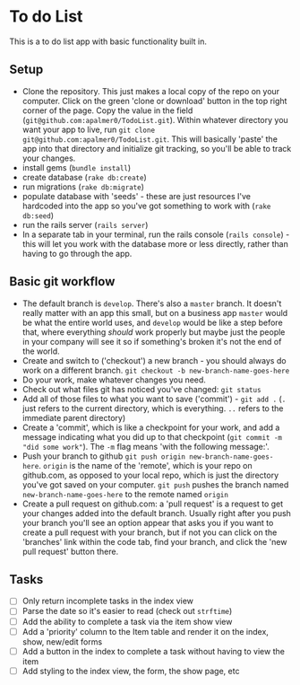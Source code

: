 # To do List

This is a to do list app with basic functionality built in.

## Setup

-   Clone the repository. This just makes a local copy of the repo on your computer. Click on the green 'clone or download' button in the top right corner of the page. Copy the value in the field (`git@github.com:apalmer0/TodoList.git`). Within whatever directory you want your app to live, run `git clone git@github.com:apalmer0/TodoList.git`. This will basically 'paste' the app into that directory and initialize git tracking, so you'll be able to track your changes.
-   install gems (`bundle install`)
-   create database (`rake db:create`)
-   run migrations (`rake db:migrate`)
-   populate database with 'seeds' - these are just resources I've hardcoded into the app so you've got something to work with (`rake db:seed`)
-   run the rails server (`rails server`)
-   In a separate tab in your terminal, run the rails console (`rails console`) - this will let you work with the database more or less directly, rather than having to go through the app.

## Basic git workflow

-   The default branch is `develop`. There's also a `master` branch. It doesn't really matter with an app this small, but on a business app `master` would be what the entire world uses, and `develop` would be like a step before that, where everything _should_ work properly but maybe just the people in your company will see it so if something's broken it's not the end of the world.
-   Create and switch to ('checkout') a new branch - you should always do work on a different branch. `git checkout -b new-branch-name-goes-here`
-   Do your work, make whatever changes you need.
-   Check out what files git has noticed you've changed: `git status`
-   Add all of those files to what you want to save ('commit') - `git add .` (`.` just refers to the current directory, which is everything. `..` refers to the immediate parent directory)
-   Create a 'commit', which is like a checkpoint for your work, and add a message indicating what you did up to that checkpoint (`git commit -m "did some work"`). The `-m` flag means 'with the following message:'.
-   Push your branch to github `git push origin new-branch-name-goes-here`. `origin` is the name of the 'remote', which is your repo on github.com, as opposed to your local repo, which is just the directory you've got saved on your computer. `git push` pushes the branch named `new-branch-name-goes-here` to the remote named `origin`
-   Create a pull request on github.com: a 'pull request' is a request to get your changes added into the default branch. Usually right after you push your branch you'll see an option appear that asks you if you want to create a pull request with your branch, but if not you can click on the 'branches' link within the code tab, find your branch, and click the 'new pull request' button there.

## Tasks

- [ ] Only return incomplete tasks in the index view
- [ ] Parse the date so it's easier to read (check out `strftime`)
- [ ] Add the ability to complete a task via the item show view
- [ ] Add a 'priority' column to the Item table and render it on the index, show, new/edit forms
- [ ] Add a button in the index to complete a task without having to view the item
- [ ] Add styling to the index view, the form, the show page, etc
